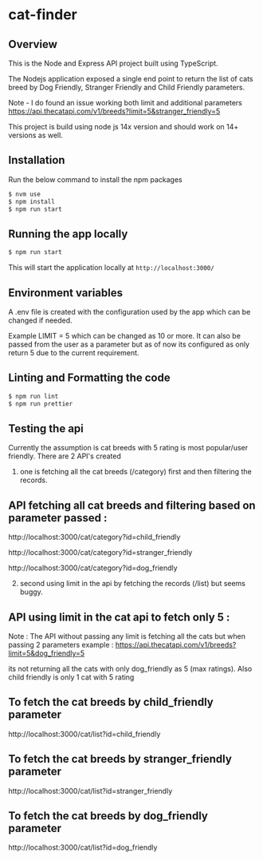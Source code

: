 # cat-finder

## Overview

This is the Node and Express API project built using TypeScript.

The Nodejs application exposed a single end point to return the list of cats breed by Dog Friendly,
Stranger Friendly and Child Friendly parameters.

Note - I do found an issue working both limit and additional parameters
https://api.thecatapi.com/v1/breeds?limit=5&stranger_friendly=5

This project is build using node js 14x version and should work on 14+ versions as well.

## Installation

Run the below command to install the npm packages

```bash
$ nvm use
$ npm install
$ npm run start
```

## Running the app locally

```bash
$ npm run start
```

This will start the application locally at `http://localhost:3000/`

## Environment variables

A .env file is created with the configuration used by the app which can be changed if needed.

Example LIMIT = 5 which can be changed as 10 or more.
It can also be passed from the user as a parameter but as of now its configured as only return 5 due to the current requirement.

## Linting and Formatting the code

```bash
$ npm run lint
$ npm run prettier
```

## Testing the api

Currently the assumption is cat breeds with 5 rating is most popular/user friendly.
There are 2 API's created

1. one is fetching all the cat breeds (/category) first and then filtering the records.

## API fetching all cat breeds and filtering based on parameter passed :

http://localhost:3000/cat/category?id=child_friendly

http://localhost:3000/cat/category?id=stranger_friendly

http://localhost:3000/cat/category?id=dog_friendly

2. second using limit in the api by fetching the records (/list) but seems buggy.

## API using limit in the cat api to fetch only 5 :

Note : The API without passing any limit is fetching all the cats but when passing 2 parameters example : https://api.thecatapi.com/v1/breeds?limit=5&dog_friendly=5

its not returning all the cats with only dog_friendly as 5 (max ratings). Also child friendly is only 1 cat with 5 rating

## To fetch the cat breeds by child_friendly parameter

http://localhost:3000/cat/list?id=child_friendly

## To fetch the cat breeds by stranger_friendly parameter

http://localhost:3000/cat/list?id=stranger_friendly

## To fetch the cat breeds by dog_friendly parameter

http://localhost:3000/cat/list?id=dog_friendly
